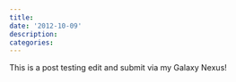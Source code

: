 ```yaml
---
title:
date: '2012-10-09'
description:
categories:
---
```

This is a post testing edit and submit via my Galaxy Nexus!
